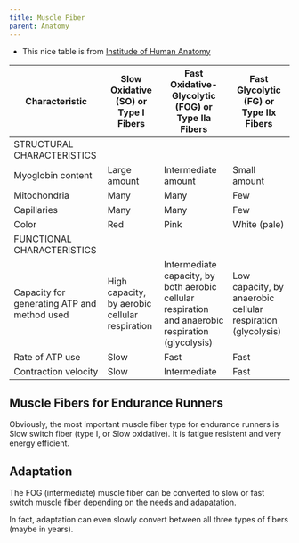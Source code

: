 ```yaml
---
title: Muscle Fiber
parent: Anatomy
---
```


* This nice table is from [Institude of Human Anatomy](https://youtu.be/Y2HMgLEijS8?si=r25oEymL_qVPT2H6)

| Characteristic                              | Slow Oxidative (SO) or Type I Fibers           | Fast Oxidative-Glycolytic (FOG) or Type IIa Fibers                                                 | Fast Glycolytic (FG) or Type IIx Fibers                      |
|---------------------------------------------|------------------------------------------------|----------------------------------------------------------------------------------------------------|--------------------------------------------------------------|
| STRUCTURAL CHARACTERISTICS                  |                                                |                                                                                                    |                                                              |
| Myoglobin content                           | Large amount                                   | Intermediate amount                                                                                | Small amount                                                 |
| Mitochondria                                | Many                                           | Many                                                                                               | Few                                                          |
| Capillaries                                 | Many                                           | Many                                                                                               | Few                                                          |
| Color                                       | Red                                            | Pink                                                                                               | White (pale)                                                 |
| FUNCTIONAL CHARACTERISTICS                  |                                                |                                                                                                    |                                                              |
| Capacity for generating ATP and method used | High capacity, by aerobic cellular respiration | Intermediate capacity, by both aerobic cellular respiration and anaerobic respiration (glycolysis) | Low capacity, by anaerobic cellular respiration (glycolysis) |
| Rate of ATP use                             | Slow                                           | Fast                                                                                               | Fast                                                         |
| Contraction velocity                        | Slow                                           | Intermediate                                                                                       | Fast                                                         |


## Muscle Fibers for Endurance Runners

Obviously, the most important muscle fiber type for endurance runners is Slow switch fiber (type I, or Slow oxidative). It is fatigue resistent and very energy efficient.

## Adaptation

The FOG (intermediate) muscle fiber can be converted to slow or fast switch muscle fiber depending on the needs and adapatation.

In fact, adaptation can even slowly convert between all three types of fibers (maybe in years).
